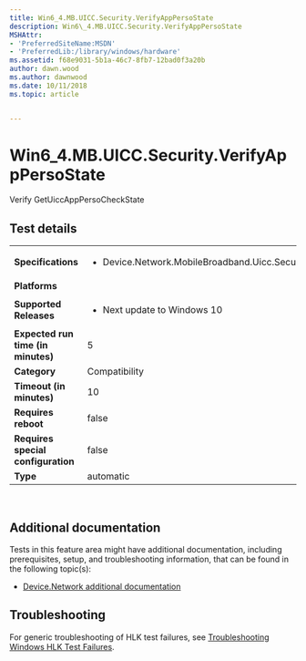 ```yaml
---
title: Win6_4.MB.UICC.Security.VerifyAppPersoState
description: Win6\_4.MB.UICC.Security.VerifyAppPersoState
MSHAttr:
- 'PreferredSiteName:MSDN'
- 'PreferredLib:/library/windows/hardware'
ms.assetid: f68e9031-5b1a-46c7-8fb7-12bad0f3a20b
author: dawn.wood
ms.author: dawnwood
ms.date: 10/11/2018
ms.topic: article


---
```


# Win6_4.MB.UICC.Security.VerifyAppPersoState


Verify GetUiccAppPersoCheckState

## Test details
|||
|---|---|
| **Specifications**  | <ul><li>Device.Network.MobileBroadband.Uicc.Security.Discretional</li></ul> |  
| **Platforms**   | <ul></ul> |
| **Supported Releases** | <ul><li>Next update to Windows 10</li></ul> |
|**Expected run time (in minutes)**| 5 |
|**Category**| Compatibility |
|**Timeout (in minutes)**| 10 |
|**Requires reboot**| false |
|**Requires special configuration**| false |
|**Type**| automatic |

 

## <span id="Additional_documentation"></span><span id="additional_documentation"></span><span id="ADDITIONAL_DOCUMENTATION"></span>Additional documentation


Tests in this feature area might have additional documentation, including prerequisites, setup, and troubleshooting information, that can be found in the following topic(s):

-   [Device.Network additional documentation](device-network-additional-documentation.md)

## <span id="Troubleshooting"></span><span id="troubleshooting"></span><span id="TROUBLESHOOTING"></span>Troubleshooting


For generic troubleshooting of HLK test failures, see [Troubleshooting Windows HLK Test Failures](..\user\troubleshooting-windows-hlk-test-failures.md).

 

 







